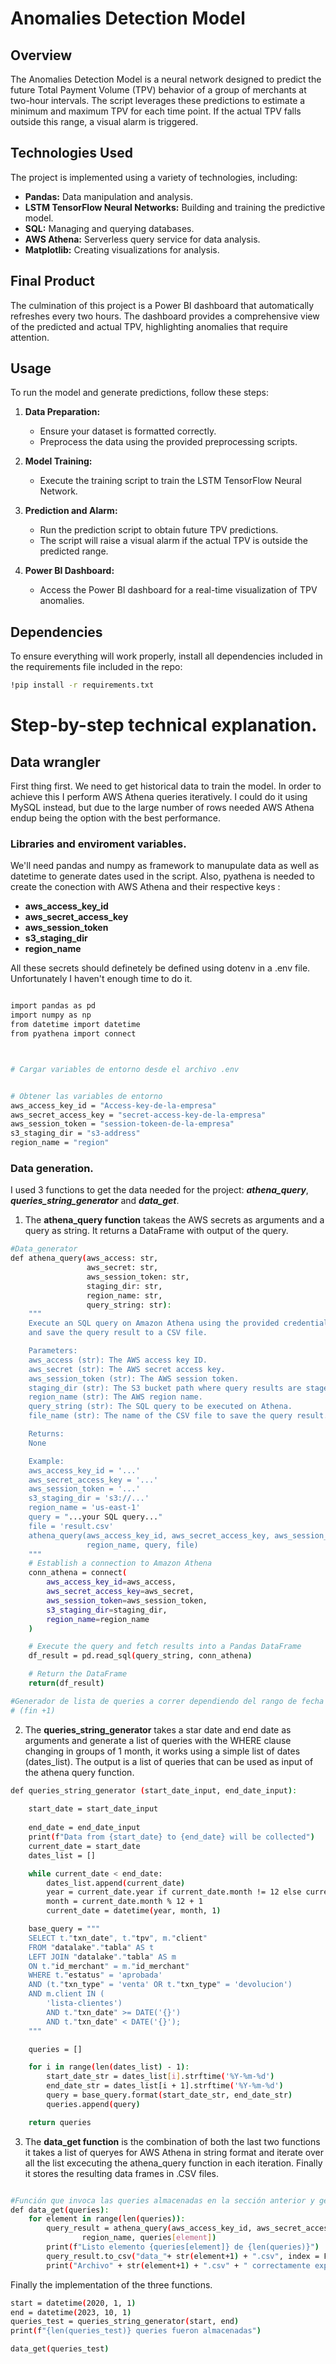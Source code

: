 # Anomalies Detection Model

## Overview

The Anomalies Detection Model is a neural network designed to predict the future Total Payment Volume (TPV) behavior of a group of merchants at two-hour intervals. The script leverages these predictions to estimate a minimum and maximum TPV for each time point. If the actual TPV falls outside this range, a visual alarm is triggered.

## Technologies Used

The project is implemented using a variety of technologies, including:

- **Pandas:** Data manipulation and analysis.
- **LSTM TensorFlow Neural Networks:** Building and training the predictive model.
- **SQL:** Managing and querying databases.
- **AWS Athena:** Serverless query service for data analysis.
- **Matplotlib:** Creating visualizations for analysis.

## Final Product

The culmination of this project is a Power BI dashboard that automatically refreshes every two hours. The dashboard provides a comprehensive view of the predicted and actual TPV, highlighting anomalies that require attention.

## Usage

To run the model and generate predictions, follow these steps:

1. **Data Preparation:**
   - Ensure your dataset is formatted correctly.
   - Preprocess the data using the provided preprocessing scripts.

2. **Model Training:**
   - Execute the training script to train the LSTM TensorFlow Neural Network.

3. **Prediction and Alarm:**
   - Run the prediction script to obtain future TPV predictions.
   - The script will raise a visual alarm if the actual TPV is outside the predicted range.

4. **Power BI Dashboard:**
   - Access the Power BI dashboard for a real-time visualization of TPV anomalies.

## Dependencies

To ensure everything will work properly, install all dependencies included in the requirements file included in the repo:

```bash
!pip install -r requirements.txt
```

# Step-by-step technical explanation.

## Data wrangler

First thing first. We need to get historical data to train the model. In order to achieve this I perform AWS Athena queries iteratively. I could do it using MySQL instead, but due to the large number of rows needed AWS Athena endup being the option with the best performance.

### Libraries and enviroment variables.

We'll need pandas and numpy as framework to manupulate data as well as datetime to generate dates used in the script. Also, pyathena is needed to create the conection with AWS Athena and their respective keys : 
- **aws_access_key_id**
- **aws_secret_access_key**
- **aws_session_token**
- **s3_staging_dir**
- **region_name**

All these secrets should definetely be defined using dotenv in a .env file. Unfortunately I haven't enough time to do it.

```bash

import pandas as pd
import numpy as np
from datetime import datetime
from pyathena import connect



# Cargar variables de entorno desde el archivo .env


# Obtener las variables de entorno
aws_access_key_id = "Access-key-de-la-empresa"
aws_secret_access_key = "secret-access-key-de-la-empresa"
aws_session_token = "session-tokeen-de-la-empresa"
s3_staging_dir = "s3-address"
region_name = "region"

```

### Data generation.

I used 3 functions to get the data needed for the project: **_athena_query_**, **_queries_string_generator_** and **_data_get_**.

1. The **athena_query function** takeas the AWS secrets as arguments and a query as string. It returns a DataFrame with output of the query.

```bash
#Data_generator
def athena_query(aws_access: str,
                 aws_secret: str,
                 aws_session_token: str,
                 staging_dir: str,
                 region_name: str,
                 query_string: str):
    """
    Execute an SQL query on Amazon Athena using the provided credentials and configuration,
    and save the query result to a CSV file.

    Parameters:
    aws_access (str): The AWS access key ID.
    aws_secret (str): The AWS secret access key.
    aws_session_token (str): The AWS session token.
    staging_dir (str): The S3 bucket path where query results are staged.
    region_name (str): The AWS region name.
    query_string (str): The SQL query to be executed on Athena.
    file_name (str): The name of the CSV file to save the query result.

    Returns:
    None

    Example:
    aws_access_key_id = '...'
    aws_secret_access_key = '...'
    aws_session_token = '...'
    s3_staging_dir = 's3://...'
    region_name = 'us-east-1'
    query = "...your SQL query..."
    file = 'result.csv'
    athena_query(aws_access_key_id, aws_secret_access_key, aws_session_token, s3_staging_dir,
                 region_name, query, file)
    """
    # Establish a connection to Amazon Athena
    conn_athena = connect(
        aws_access_key_id=aws_access,
        aws_secret_access_key=aws_secret,
        aws_session_token=aws_session_token,
        s3_staging_dir=staging_dir,
        region_name=region_name
    )

    # Execute the query and fetch results into a Pandas DataFrame
    df_result = pd.read_sql(query_string, conn_athena)

    # Return the DataFrame
    return(df_result)

#Generador de lista de queries a correr dependiendo del rango de fecha de inicio y fecha de fin
# (fin +1)
```

2. The **queries_string_generator** takes a star date and end date as arguments and generate a list of queries with the WHERE clause changing in groups of 1 month, it works using a simple list of dates (dates_list). The output is a list of queries that can be used as input of the athena query function.

```bash
def queries_string_generator (start_date_input, end_date_input):
    
    start_date = start_date_input
    
    end_date = end_date_input
    print(f"Data from {start_date} to {end_date} will be collected")
    current_date = start_date
    dates_list = []

    while current_date < end_date:
        dates_list.append(current_date)
        year = current_date.year if current_date.month != 12 else current_date.year + 1
        month = current_date.month % 12 + 1
        current_date = datetime(year, month, 1)

    base_query = """
    SELECT t."txn_date", t."tpv", m."client"
    FROM "datalake"."tabla" AS t
    LEFT JOIN "datalake"."tabla" AS m
    ON t."id_merchant" = m."id_merchant"
    WHERE t."estatus" = 'aprobada'
    AND (t."txn_type" = 'venta' OR t."txn_type" = 'devolucion')
    AND m.client IN (
        'lista-clientes')
        AND t."txn_date" >= DATE('{}')
        AND t."txn_date" < DATE('{}');
    """

    queries = []

    for i in range(len(dates_list) - 1):
        start_date_str = dates_list[i].strftime('%Y-%m-%d')
        end_date_str = dates_list[i + 1].strftime('%Y-%m-%d')
        query = base_query.format(start_date_str, end_date_str)
        queries.append(query)

    return queries
```

3. The **data_get function** is the combination of both the last two functions it takes a list of queryes for AWS Athena in string format and iterate over all the list excecuting the athena_query function in each iteration. Finally it stores the resulting data frames in .CSV files.  

```bash

#Función que invoca las queries almacenadas en la sección anterior y genera los resultados en archivos .csv generados por mes
def data_get(queries):
    for element in range(len(queries)):
        query_result = athena_query(aws_access_key_id, aws_secret_access_key, aws_session_token, s3_staging_dir,
                region_name, queries[element])
        print(f"Listo elemento {queries[element]} de {len(queries)}")
        query_result.to_csv("data_"+ str(element+1) + ".csv", index = False)
        print("Archivo" + str(element+1) + ".csv" + " correctamente exportado!")
```

Finally the implementation of the three functions.
```bash
start = datetime(2020, 1, 1)
end = datetime(2023, 10, 1)
queries_test = queries_string_generator(start, end)
print(f"{len(queries_test)} queries fueron almacenadas")

data_get(queries_test)

```